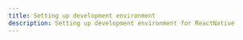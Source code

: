```yaml
---
title: Setting up development environment
description: Setting up development environment for ReactNative
---
```

